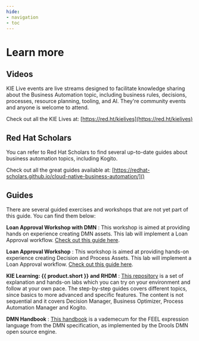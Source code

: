 ```yaml
---
hide:
- navigation
- toc
---
```


# Learn more

## Videos

KIE Live events are live streams designed to facilitate knowledge sharing about the Business Automation topic, including business rules, decisions, processes, resource planning, tooling, and AI. They're community events and anyone is welcome to attend.

Check out all the KIE Lives at: [https://red.ht/kielives](https://red.ht/kielives)

## Red Hat Scholars

You can refer to Red Hat Scholars to find several up-to-date guides about business automation topics, including Kogito.

Check out all the great guides available at: [https://redhat-scholars.github.io/cloud-native-business-automation/]()

## Guides

There are several guided exercises and workshops that are not yet part of this guide. You can find them below:

**Loan Approval Workshop with DMN**
: This workshop is aimed at providing hands on experience creating DMN assets. This lab will implement a Loan Approval workflow. [Check out this guide here](https://github.com/KIE-Learning/loan-approval-workshop-dmn/blob/master/Loan_Provision.adoc).

**Loan Approval Workshop**
: This workshop is aimed at providing hands-on experience creating Decision and Process Assets. This lab will implement a Loan Approval workflow. [Check out this guide here](https://github.com/KIE-Learning/loan-approval-workshop/blob/master/Loan_Provision.adoc).


**KIE Learning: {{ product.short }} and RHDM**
: [This repository](https://github.com/KIE-Learning/rhpam-rhdm-labs) is a set of explanation and hands-on labs which you can try on your environment and follow at your own pace.
    The step-by-step guides covers different topics, since basics to more advanced and specific features. The content is not sequential and it covers Decision Manager, Business Optimizer, Process Automation Manager and Kogito.

**DMN Handbook**
: [This handbook](https://kiegroup.github.io/dmn-feel-handbook/#dmn-feel-handbook) is a vademecum for the FEEL expression language from the DMN specification, as implemented by the Drools DMN open source engine.
<!-- 
        !!! attention ""
                Notice that this guide brings updated versions of some of the guides listed below. -->

<!-- * Setup
    1. [00: Installing RHDM and {{ product.short }}](00_get_toolsd/env-setup.md) => *Pre requisite for most of the hands-on labs.*
    <!-- ## 2. [00: OpenShift Setup](00-openshift-setup.md) => *Pre requisite for hands-on labs that uses OpenShift.* 
    1. {{ product.name }} - {{ product.dm }}:
        1. 01: [The Value of Decision Management](/01-assets-navigation-lab/01-assets-navigation-lab.md)
        2. 02: Introduction to Decision Central and Decision Server
            1. [Creating a project](02-intro-decision-central-and-decision-server/02-1-create_project_Lab.md)
            2. [Importing Assets](02-intro-decision-central-and-decision-server/02-2-import_assets_Lab.md)
        3. 03: [Authoring Decision Tables](03-authoring-decision-tables/03-decision_tables_lab.md)
        4. 04: [Introducing DMN](04_Introducing_DMN/04_deploy_DMN_Lab.md)
        5. 06: [Intermediate DMN](06_Intermediate_DMN/06_deploy_DMN_Lab.md)
        6. 07: [Advanced DMN](07_Advanced_DMN/07_deploy_DMN_Lab.md)
        7. 12: [Decisions and AI: Combining DMN with PMML Lab](12_DMN_PMML/12_DMN_PMML_Lab.md)
            1. 13: [Prometheus: Monitoring DMN decisions with KIE-Server and Prometheus](13_DMN_Prometheus/13_DMN_Prometheus.md)
            2. 20: [Test Scenarios](20_Test_Scenario/20_Test_Scenario_Lab.md)
        8. {{ product.name }} ({{ product.short }}):
            1. 10: [Create Order Management Application](10-order-management-sample/10-create-order-management-app.md)
            2. 14: [Recommendation Engine](14-recommendation-engine/14-recommendation-engine-lab.md)
            3. 15: [Operator on OCP4](15_Operators_OCP4/15_Operators_OCP4.md)
            4. 17: [Event Driven Decision](17_Event_Driven_Decisioning/17_Event_Driven_Decisioning_Lab.md)
            5. 19: [Collaboration via Business Central](19_Collaboration_via_BC/19_Security_For_Collab_on_BC.md)
            6. 23: [Process Modeling Lab: The new BPMN editor](23_Stunner/23_Process_Modeling_with_Stunner_Lab.md)
            7. 24: [Case Management](24_Case_Management/24_CaseManagement.md)
            8. 25: [SpringBoot](25_SpringBoot/25_SpringBoot.md) -->
